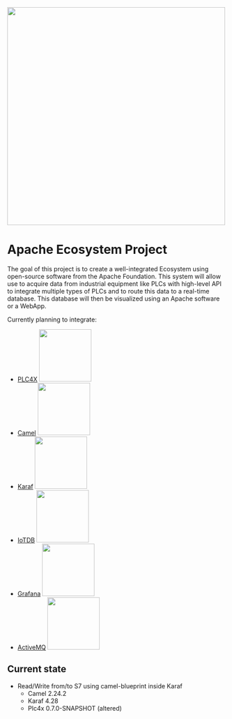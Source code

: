 <img src="https://upload.wikimedia.org/wikipedia/commons/thumb/d/db/Apache_Software_Foundation_Logo_%282016%29.svg/1024px-Apache_Software_Foundation_Logo_%282016%29.svg.png" width="500" />

# Apache Ecosystem Project

The goal of this project is to create a well-integrated Ecosystem using open-source software from the Apache Foundation.
This system will allow use to acquire data from industrial equipment like PLCs with high-level API to integrate multiple types of PLCs and to route this data to a real-time database. This database will then be visualized using an Apache software or a WebApp.

Currently planning to integrate:

- [PLC4X](https://github.com/apache/plc4x) <img src="https://plc4x.apache.org/images/apache_plc4x_logo.png" width="120" /> 
- [Camel](https://camel.apache.org/) <img src="https://www.nicolaferraro.me/images/post-logo-apache-camel.png"  width="120"  />
- [Karaf](https://karaf.apache.org/) <img src="https://upload.wikimedia.org/wikipedia/en/thumb/f/f7/Apache_Karaf_Logo.svg/500px-Apache_Karaf_Logo.svg.png"  width="120"  />
- [IoTDB](https://iotdb.apache.org/)  <img src="https://www.apache.org/logos/res/iotdb/default.png"  width="120"  />  
- [Grafana](https://grafana.com/) <img src="https://stitch-microverse.s3.amazonaws.com/uploads/domains/grafana-logo.png"  width="120" />
- [ActiveMQ](https://activemq.apache.org/) <img src="https://activemq.apache.org/assets/img/activemq_logo_white_vertical.png"  width="120"  /> 



## Current state 

- Read/Write from/to S7 using camel-blueprint inside Karaf 
  - Camel 2.24.2
  - Karaf 4.28
  - Plc4x 0.7.0-SNAPSHOT (altered)